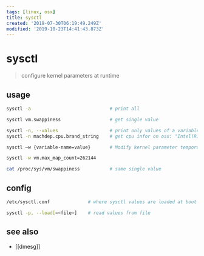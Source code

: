 ```yaml
---
tags: [linux, osx]
title: sysctl
created: '2019-07-30T06:19:49.249Z'
modified: '2019-10-23T14:41:43.873Z'
---
```


# sysctl 

> configure kernel parameters at runtime 

## usage
```sh
sysctl -a                             # print all

sysctl vm.swappiness                  # get single value

sysctl -n, --values                   # print only values of a variables
sysctl -n machdep.cpu.brand_string    # get cpu infor on osx: "Intel(R) Core(TM) i7-4980HQ CPU @ 2.80GHz"

sysctl –w {variable-name=value}       # Modify kernel parameter temporarily

sysctl -w vm.max_map_count=262144

cat /proc/sys/vm/swappiness           # same single value
```

## config
```sh
/etc/sysctl.conf              # where sysctl values are loaded at boot time  - modify Kernel parameter for permanent change

sysctl -p, --load[=<file>]    # read values from file
```

## see also
- [[dmesg]]
